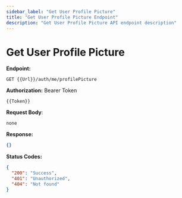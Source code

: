 ```yaml
---
sidebar_label: "Get User Profile Picture"
title: "Get User Profile Picture Endpoint"
description: "Get User Profile Picture API endpoint description"
---
```


# Get User Profile Picture

**Endpoint:**

```
GET {{Url}}/auth/me/profilePicture
```

**Authorization:** Bearer Token

```
{{Token}}
```

**Request Body**:
```
none
```

**Response:**

```json
{}
```

**Status Codes:**

```json
{
  "200": "Success",
  "401": "Unauthorized",
  "404": "Not found"
}
```
